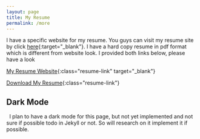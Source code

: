```yaml
---
layout: page
title: My Resume
permalink: /more
---
```


I have a specific website for my resume. You guys can visit my resume site by click [here](https://burhan3759.github.io/resume/){:target="_blank"}. I have a hard copy resume in pdf format which is different from website look. I provided both links below, please have a look

[My Resume Website](https://burhan3759.github.io/resume/){:class="resume-link" target="_blank"}

[Download My Resume](https://drive.google.com/uc?export=download&id=1ki4_PJJMf2InAqpz9C8mTLbEStgPVqad){:class="resume-link"}

## Dark Mode

&nbsp; I plan to have a dark mode for this page, but not yet implemented and not sure if possible todo in Jekyll or not. So will research on it implement it if possible.
